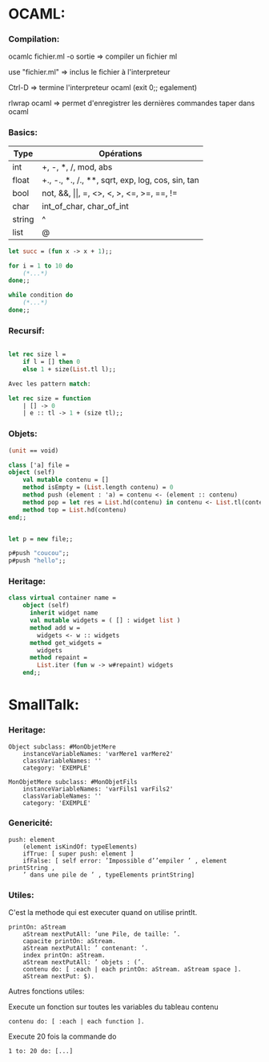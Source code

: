 # OCAML:

### Compilation:

ocamlc fichier.ml -o sortie => compiler un fichier ml

use "fichier.ml" => inclus le fichier à l'interpreteur

Ctrl-D => termine l'interpreteur ocaml (exit 0;; egalement)

rlwrap ocaml => permet d'enregistrer les dernières commandes taper dans ocaml

### Basics:

| Type | Opérations |
|------|------------|
| int | +, -, *, /, mod, abs |
| float | +., -., *., /., **, sqrt, exp, log, cos, sin, tan |
| bool | not, &&, \|\|, =, <>, <, >, <=, >=, ==, != |
| char | int_of_char, char_of_int |
| string | ^ |
| list | @ |

```ocaml
let succ = (fun x -> x + 1);;

for i = 1 to 10 do
	(*...*)
done;;

while condition do
	(*...*)
done;;
```
### Recursif:

```ocaml

let rec size l = 
	if l = [] then 0
	else 1 + size(List.tl l);;

Avec les pattern match:

let rec size = function
	| [] -> 0
	| e :: tl -> 1 + (size tl);;
```

### Objets:

```ocaml
(unit == void)

class ['a] file = 
object (self)
	val mutable contenu = []
	method isEmpty = (List.length contenu) = 0
	method push (element : 'a) = contenu <- (element :: contenu)
	method pop = let res = List.hd(contenu) in contenu <- List.tl(contenu); res
	method top = List.hd(contenu)
end;;


let p = new file;;

p#push "coucou";;
p#push "hello";;
```

### Heritage:

```ocaml
class virtual container name =
    object (self)
      inherit widget name
      val mutable widgets = ( [] : widget list )
      method add w =
        widgets <- w :: widgets
      method get_widgets =
        widgets
      method repaint =
        List.iter (fun w -> w#repaint) widgets
    end;;
```

# SmallTalk:

### Heritage:

```smalltalk
Object subclass: #MonObjetMere
 	instanceVariableNames: 'varMere1 varMere2'
 	classVariableNames: ''
 	category: 'EXEMPLE'

MonObjetMere subclass: #MonObjetFils
 	instanceVariableNames: 'varFils1 varFils2'
 	classVariableNames: ''
 	category: 'EXEMPLE'
```

### Genericité:

```smalltalk
push: element
	(element isKindOf: typeElements)
	ifTrue: [ super push: element ]
	ifFalse: [ self error: ’Impossible d’’empiler ’ , element printString ,
	’ dans une pile de ’ , typeElements printString]
```

### Utiles:

C'est la methode qui est executer quand on utilise printIt.

```smalltalk
printOn: aStream
	aStream nextPutAll: ’une Pile, de taille: ’.
	capacite printOn: aStream.
	aStream nextPutAll: ’ contenant: ’.
	index printOn: aStream.
	aStream nextPutAll: ’ objets : (’.
	contenu do: [ :each | each printOn: aStream. aStream space ].
	aStream nextPut: $).
```

Autres fonctions utiles:

Execute un fonction sur toutes les variables du tableau contenu

```smalltalk
contenu do: [ :each | each function ].
```

Execute 20 fois la commande do

```smalltalk
1 to: 20 do: [...]
```